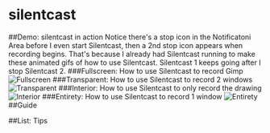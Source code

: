 silentcast
==========

<!--
BETTER TO VIEW THIS IN A MARKDOWN VIEWER
When viewed in a markdown viewer, you'll get pictures and even animations made with silentcast. If you don't have a markdown viewer, I personally use a Google Chrome Extension:

https://chrome.google.com/webstore/detail/markdown-preview/jmchmkecamhbiokiopfpnfgbidieafmd

After installing the Markdown Preview extenstion, you can't use it until you go into 

chrome://extensions/

to checkmark the box under 

Markdown Preview
 for *Allow access to file URLs*

Then, just open this file with Chrome. You'll probably want to make Google Chrome the default for .md files. You can also just drag and drop this file to an empty tab in Chrome.
-->

##Demo: silentcast in action
Notice there's a stop icon in the Notificatoni Area before I even start Silentcast, then a 2nd stop icon appears when recording begins. That's because I already had Silentcast running to make these animated gifs of how to use Silentcast. Silentcast 1 keeps going after I stop Silentcast 2.
###Fullscreen: How to use Silentcast to record Gimp
![Fullscreen](file:///usr/share/doc/silentcast/fullscreen.gif)
###Transparent: How to use Silentcast to record 2 windows
![Transparent](file:///usr/share/doc/silentcast/transparent.gif)
###Interior: How to use Silentcast to only record the drawing
![Interior](file:///usr/share/doc/silentcast/interior.gif)
###Entirety: How to use Silentcast to record 1 window
![Entirety](file:///usr/share/doc/silentcast/entirety.gif)
##Guide

##List: Tips

